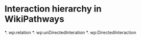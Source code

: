 # Interaction hierarchy in WikiPathways
*. wp:relation
 *. wp:unDirectedInteration
 *. wp:DirectedInteraction
 
